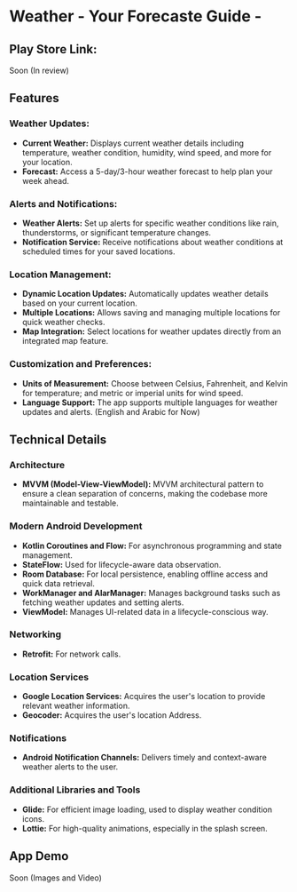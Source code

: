 # Weather - Your Forecaste Guide -
## Play Store Link:
Soon (In review)
## Features

### Weather Updates:
- **Current Weather:** Displays current weather details including temperature, weather condition, humidity, wind speed, and more for your location.
- **Forecast:** Access a 5-day/3-hour weather forecast to help plan your week ahead.

### Alerts and Notifications:
- **Weather Alerts:** Set up alerts for specific weather conditions like rain, thunderstorms, or significant temperature changes.
- **Notification Service:** Receive notifications about weather conditions at scheduled times for your saved locations.

### Location Management:
- **Dynamic Location Updates:** Automatically updates weather details based on your current location.
- **Multiple Locations:** Allows saving and managing multiple locations for quick weather checks.
- **Map Integration:** Select locations for weather updates directly from an integrated map feature.

### Customization and Preferences:
- **Units of Measurement:** Choose between Celsius, Fahrenheit, and Kelvin for temperature; and metric or imperial units for wind speed.
- **Language Support:** The app supports multiple languages for weather updates and alerts. (English and Arabic for Now)

## Technical Details

### Architecture
- **MVVM (Model-View-ViewModel):** MVVM architectural pattern to ensure a clean separation of concerns, making the codebase more maintainable and testable.

### Modern Android Development
- **Kotlin Coroutines and Flow:** For asynchronous programming and state management.
- **StateFlow:** Used for lifecycle-aware data observation.
- **Room Database:** For local persistence, enabling offline access and quick data retrieval.
- **WorkManager and AlarManager:** Manages background tasks such as fetching weather updates and setting alerts.
- **ViewModel:** Manages UI-related data in a lifecycle-conscious way.

### Networking
- **Retrofit:** For network calls.

### Location Services
- **Google Location Services:** Acquires the user's location to provide relevant weather information.
- **Geocoder:** Acquires the user's location Address.

### Notifications
- **Android Notification Channels:** Delivers timely and context-aware weather alerts to the user.

### Additional Libraries and Tools
- **Glide:** For efficient image loading, used to display weather condition icons.
- **Lottie:** For high-quality animations, especially in the splash screen.

## App Demo
Soon (Images and Video)





